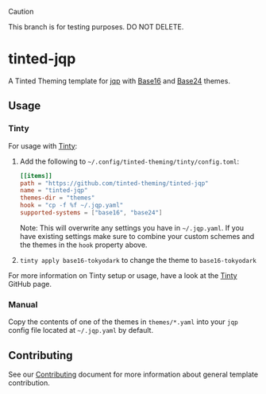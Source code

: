 > [!CAUTION]
> This branch is for testing purposes. DO NOT DELETE.

# tinted-jqp

A Tinted Theming template for [jqp] with [Base16] and [Base24] themes.

## Usage

### Tinty

For usage with [Tinty]:

1. Add the following to `~/.config/tinted-theming/tinty/config.toml`:

   ```toml
   [[items]]
   path = "https://github.com/tinted-theming/tinted-jqp"
   name = "tinted-jqp"
   themes-dir = "themes"
   hook = "cp -f %f ~/.jqp.yaml"
   supported-systems = ["base16", "base24"]
   ```

   Note: This will overwrite any settings you have in `~/.jqp.yaml`. If
   you have existing settings make sure to combine your custom schemes
   and the themes in the `hook` property above.

2. `tinty apply base16-tokyodark` to change the theme to
   `base16-tokyodark`

For more information on Tinty setup or usage, have a look at the [Tinty]
GitHub page.

### Manual

Copy the contents of one of the themes in `themes/*.yaml` into your
`jqp` config file located at `~/.jqp.yaml` by default.

## Contributing

See our [Contributing] document for more information about general
template contribution.

[jqp]: https://github.com/noahgorstein/jqp
[Base16]: https://github.com/tinted-theming/home/blob/main/styling.md
[Base24]: https://github.com/tinted-theming/base24/blob/main/styling.md
[Tinty]: https://github.com/tinted-theming/tinty
[Contributing]: https://github.com/tinted-theming/home/blob/main/CONTRIBUTING_TO_TEMPLATES.md
